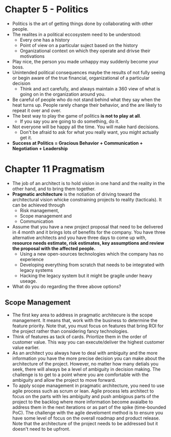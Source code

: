 # Chapter 5 - Politics 

* Politics is the art of getting things done by collaborating with other people.
* The realites in a political eccosystem need to be understood:
  * Every one has a history
  * Point of view on a particular suject based on the history
  * Organizational context on which they operate and drivse their motivations
* Play nice, the person you made unhappy may suddenly become your boss. 
* Unintended political consequences maybe the results of not fully seeing or begin aware of the true financial, organizational of a particular decision
  * Think and act carefully, and always maintain a 360 view of what is going on in the organization around you.
* Be careful of people who do not stand behind what they say when the heat turns up. People rarely change their behavior, and the are likely to repeat it over and over.
* The best way to play the game of politics __is not to play at all__.
    * If you say you are going to do something, do it.
* Not everyone will be happy all the time. You will make hard decisions.
    * Don't be afraid to ask for what you really want, you might actually get it.
* __Success at Politics = Gracious Behavior + Communication + Negotiation + Leadership__

# Chapter 11 Pragmatism

* The job of an architect is to hold vision in one hand and the reality in the other hand, and to bring them together.
* __Pragmatic architecture__ is the notiation of driving toward the architectural vision whicke constraining projects to reality (tacticals). It can be achieved through
   * Risk management,
   * Scope management and
   * Communication
* Assume that you have a new project proposal that need to be delivered in 4 month and it brings lots of benefits for the company. You have three alternative architects and you have three days to come up with, __resource needs estimate, risk estimates, key assumptions and review the proposal with the affected people.__
  * Using a new open-sources technologies which the company has no experience
  * Developing everything from scratch that needs to be integrated with legacy systems
  * Hacking the legacy system but it might be gragile under heavy useage.
* What do you do regarding the three above options?
## Scope Management
* The first key area to address in pragmatic architecure is the scope management. It means that, work with the business to determine the feature priority. Note that, you must focus on features that bring ROI for the project rather than considering fancy technologies.
* Think of features as tack of cards. Priortize them in the order of customer value. This way you can execute/deliver the highest customer value earlier.
* As an architect you always have to deal with ambiguity and the more information you have the more precise decision you can make about the architecture of the project. However, no matter how many detials you seek, there will always be a level of ambiguity in decision making. The challenge is to get to a point where you are comfortable with the ambiguity and allow the project to move forward.
* To apply scope management in pragmatic architecture, you need to use agile process such as scrum or lean. Agile process lets architect to focus on the parts with les ambiguity and push ambigous parts of the project to the backlog where more information become avaialbe to address them in the next iterations or as part of the spike (time-bounded PoC). The challenge with the agile develoment method is to ensure you have some level of focus on the overall roadmap and product release. Note that the architecture of the project needs to be addressed but it doesn't need to be upfront.

